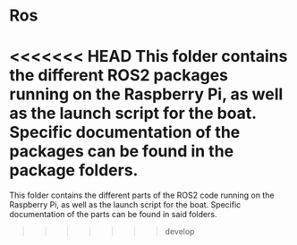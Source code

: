 # Ros
<<<<<<< HEAD
This folder contains the different ROS2 packages running on the Raspberry Pi, as well as the launch script for the boat.
Specific documentation of the packages can be found in the package folders.
=======
This folder contains the different parts of the ROS2 code running on the Raspberry Pi, as well as the launch script for the boat.
Specific documentation of the parts can be found in said folders.
>>>>>>> develop

